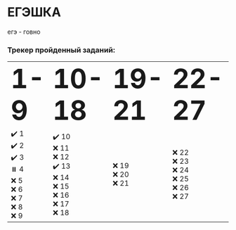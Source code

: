 # ЕГЭШКА

егэ - говно


### Трекер пройденный заданий:



<table border="0">
 <tr>
    <td><b style="font-size:60px">1-9</b></td>
    <td><b style="font-size:60px">10-18</b></td> 
    <td><b style="font-size:60px">19-21</b></td>
    <td><b style="font-size:60px">22-27</b></td>

 </tr>
      
 <tr>
  <td>✔️ 1 <br>
 ✔️ 2 <br>
 ✔️ 3 <br>
 ⏸️ 4 <br>
 ❌ 5 <br>
 ❌ 6 <br>
 ❌ 7 <br>
 ❌ 8 <br>
 ❌ 9 </td>
  
 <td> 
 ✔️  10 <br>
 ❌ 11 <br>
 ❌ 12 <br>
 ✔️ 13 <br>
 ❌ 14 <br>
 ❌ 15 <br>
 ❌ 16 <br>
 ❌ 17 <br>
 ❌ 18 <br> </td>
       
  <td> 
 ❌ 19 <br>
 ❌ 20 <br>
 ❌ 21 <br> </td>
  
   <td>  
 ❌ 22 <br>
 ❌ 23 <br>
 ❌ 24 <br>
 ❌ 25 <br>
 ❌ 26 <br>
 ❌ 27 </td>
       
       
 </tr>
</table>

